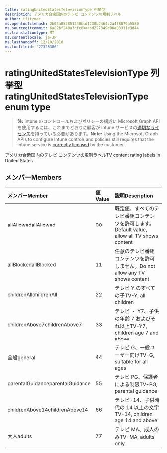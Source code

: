```yaml
---
title: ratingUnitedStatesTelevisionType 列挙型
description: アメリカ合衆国内のテレビ コンテンツの規制ラベル
author: tfitzmac
ms.openlocfilehash: 2b03a053851248bcd1238b2464c2a4f8879a5580
ms.sourcegitcommit: 6a82bf240a3cfc0baabd227349e08a08311e3d44
ms.translationtype: MT
ms.contentlocale: ja-JP
ms.lasthandoff: 12/18/2018
ms.locfileid: "27328386"
---
```

# <a name="ratingunitedstatestelevisiontype-enum-type"></a><span data-ttu-id="a0f4e-103">ratingUnitedStatesTelevisionType 列挙型</span><span class="sxs-lookup"><span data-stu-id="a0f4e-103">ratingUnitedStatesTelevisionType enum type</span></span>

> <span data-ttu-id="a0f4e-104">**注:** Intune のコントロールおよびポリシーの構成に Microsoft Graph API を使用するには、これまでどおりに顧客が Intune サービスの[適切なライセンス](https://go.microsoft.com/fwlink/?linkid=839381)を持っている必要があります。</span><span class="sxs-lookup"><span data-stu-id="a0f4e-104">**Note:** Using the Microsoft Graph APIs to configure Intune controls and policies still requires that the Intune service is [correctly licensed](https://go.microsoft.com/fwlink/?linkid=839381) by the customer.</span></span>

<span data-ttu-id="a0f4e-105">アメリカ合衆国内のテレビ コンテンツの規制ラベル</span><span class="sxs-lookup"><span data-stu-id="a0f4e-105">TV content rating labels in United States</span></span>
## <a name="members"></a><span data-ttu-id="a0f4e-106">メンバー</span><span class="sxs-lookup"><span data-stu-id="a0f4e-106">Members</span></span>
|<span data-ttu-id="a0f4e-107">メンバー</span><span class="sxs-lookup"><span data-stu-id="a0f4e-107">Member</span></span>|<span data-ttu-id="a0f4e-108">値</span><span class="sxs-lookup"><span data-stu-id="a0f4e-108">Value</span></span>|<span data-ttu-id="a0f4e-109">説明</span><span class="sxs-lookup"><span data-stu-id="a0f4e-109">Description</span></span>|
|:---|:---|:---|
|<span data-ttu-id="a0f4e-110">allAllowed</span><span class="sxs-lookup"><span data-stu-id="a0f4e-110">allAllowed</span></span>|<span data-ttu-id="a0f4e-111">0</span><span class="sxs-lookup"><span data-stu-id="a0f4e-111">0</span></span>|<span data-ttu-id="a0f4e-112">既定値、すべてのテレビ番組コンテンツを許可します。</span><span class="sxs-lookup"><span data-stu-id="a0f4e-112">Default value, allow all TV shows content</span></span>|
|<span data-ttu-id="a0f4e-113">allBlocked</span><span class="sxs-lookup"><span data-stu-id="a0f4e-113">allBlocked</span></span>|<span data-ttu-id="a0f4e-114">1</span><span class="sxs-lookup"><span data-stu-id="a0f4e-114">1</span></span>|<span data-ttu-id="a0f4e-115">任意のテレビ番組コンテンツを許可しません。</span><span class="sxs-lookup"><span data-stu-id="a0f4e-115">Do not allow any TV shows content</span></span>|
|<span data-ttu-id="a0f4e-116">childrenAll</span><span class="sxs-lookup"><span data-stu-id="a0f4e-116">childrenAll</span></span>|<span data-ttu-id="a0f4e-117">2</span><span class="sxs-lookup"><span data-stu-id="a0f4e-117">2</span></span>|<span data-ttu-id="a0f4e-118">テレビ Y のすべての子</span><span class="sxs-lookup"><span data-stu-id="a0f4e-118">TV-Y, all children</span></span>|
|<span data-ttu-id="a0f4e-119">childrenAbove7</span><span class="sxs-lookup"><span data-stu-id="a0f4e-119">childrenAbove7</span></span>|<span data-ttu-id="a0f4e-120">3</span><span class="sxs-lookup"><span data-stu-id="a0f4e-120">3</span></span>|<span data-ttu-id="a0f4e-121">テレビ ・ Y7、子供の年齢 7 およびそれ以上</span><span class="sxs-lookup"><span data-stu-id="a0f4e-121">TV-Y7, children age 7 and above</span></span>|
|<span data-ttu-id="a0f4e-122">全般</span><span class="sxs-lookup"><span data-stu-id="a0f4e-122">general</span></span>|<span data-ttu-id="a0f4e-123">4</span><span class="sxs-lookup"><span data-stu-id="a0f4e-123">4</span></span>|<span data-ttu-id="a0f4e-124">テレビ G、一般ユーザー向け</span><span class="sxs-lookup"><span data-stu-id="a0f4e-124">TV-G, suitable for all ages</span></span>|
|<span data-ttu-id="a0f4e-125">parentalGuidance</span><span class="sxs-lookup"><span data-stu-id="a0f4e-125">parentalGuidance</span></span>|<span data-ttu-id="a0f4e-126">5</span><span class="sxs-lookup"><span data-stu-id="a0f4e-126">5</span></span>|<span data-ttu-id="a0f4e-127">テレビ PG、保護者による制限</span><span class="sxs-lookup"><span data-stu-id="a0f4e-127">TV-PG, parental guidance</span></span>|
|<span data-ttu-id="a0f4e-128">childrenAbove14</span><span class="sxs-lookup"><span data-stu-id="a0f4e-128">childrenAbove14</span></span>|<span data-ttu-id="a0f4e-129">6</span><span class="sxs-lookup"><span data-stu-id="a0f4e-129">6</span></span>|<span data-ttu-id="a0f4e-130">テレビ-14、子供時代の 14 以上の文字</span><span class="sxs-lookup"><span data-stu-id="a0f4e-130">TV-14, children age 14 and above</span></span>|
|<span data-ttu-id="a0f4e-131">大人</span><span class="sxs-lookup"><span data-stu-id="a0f4e-131">adults</span></span>|<span data-ttu-id="a0f4e-132">7</span><span class="sxs-lookup"><span data-stu-id="a0f4e-132">7</span></span>|<span data-ttu-id="a0f4e-133">テレビ MA、成人のみ</span><span class="sxs-lookup"><span data-stu-id="a0f4e-133">TV-MA, adults only</span></span>|



